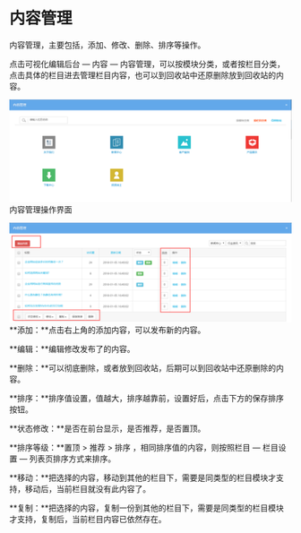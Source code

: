 # 内容管理

内容管理，主要包括，添加、修改、删除、排序等操作。

点击可视化编辑后台 — 内容 — 内容管理，可以按模块分类，或者按栏目分类，点击具体的栏目进去管理栏目内容，也可以到回收站中还原删除放到回收站的内容。

![图片关键词](assets/1549960490564164.png)内容管理操作界面

![图片关键词](assets/1549960507140579.png)**添加：**点击右上角的添加内容，可以发布新的内容。

**编辑：**编辑修改发布了的内容。

**删除：**可以彻底删除，或者放到回收站，后期可以到回收站中还原删除的内容。

**排序：**排序值设置，值越大，排序越靠前，设置好后，点击下方的保存排序按钮。

**状态修改：**是否在前台显示，是否推荐，是否置顶。

**排序等级：**置顶 > 推荐 > 排序 ，相同排序值的内容，则按照栏目 — 栏目设置 — 列表页排序方式来排序。

**移动：**把选择的内容，移动到其他的栏目下，需要是同类型的栏目模块才支持，移动后，当前栏目就没有此内容了。

**复制：**把选择的内容，复制一份到其他的栏目下，需要是同类型的栏目模块才支持，复制后，当前栏目内容已依然存在。